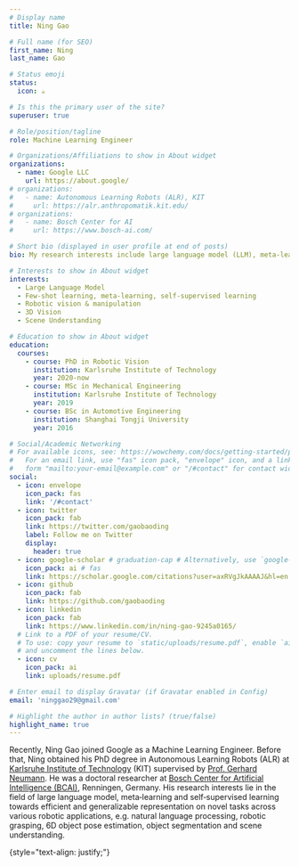 ```yaml
---
# Display name
title: Ning Gao

# Full name (for SEO)
first_name: Ning
last_name: Gao

# Status emoji
status:
  icon: ☕️

# Is this the primary user of the site?
superuser: true

# Role/position/tagline
role: Machine Learning Engineer

# Organizations/Affiliations to show in About widget
organizations:
  - name: Google LLC
    url: https://about.google/
# organizations:
#   - name: Autonomous Learning Robots (ALR), KIT
#     url: https://alr.anthropomatik.kit.edu/
# organizations:
#   - name: Bosch Center for AI
#     url: https://www.bosch-ai.com/

# Short bio (displayed in user profile at end of posts)
bio: My research interests include large language model (LLM), meta-learning, self-supervised learning, robotic vision.

# Interests to show in About widget
interests:
  - Large Language Model
  - Few-shot learning, meta-learning, self-supervised learning
  - Robotic vision & manipulation
  - 3D Vision
  - Scene Understanding

# Education to show in About widget
education:
  courses:
    - course: PhD in Robotic Vision
      institution: Karlsruhe Institute of Technology
      year: 2020-now
    - course: MSc in Mechanical Engineering
      institution: Karlsruhe Institute of Technology
      year: 2019
    - course: BSc in Automotive Engineering
      institution: Shanghai Tongji University
      year: 2016

# Social/Academic Networking
# For available icons, see: https://wowchemy.com/docs/getting-started/page-builder/#icons
#   For an email link, use "fas" icon pack, "envelope" icon, and a link in the
#   form "mailto:your-email@example.com" or "/#contact" for contact widget.
social:
  - icon: envelope
    icon_pack: fas
    link: '/#contact'
  - icon: twitter
    icon_pack: fab
    link: https://twitter.com/gaobaoding
    label: Follow me on Twitter
    display:
      header: true
  - icon: google-scholar # graduation-cap # Alternatively, use `google-scholar` icon from `ai` icon pack
    icon_pack: ai # fas
    link: https://scholar.google.com/citations?user=axRVgJkAAAAJ&hl=en
  - icon: github
    icon_pack: fab
    link: https://github.com/gaobaoding
  - icon: linkedin
    icon_pack: fab
    link: https://www.linkedin.com/in/ning-gao-9245a0165/
  # Link to a PDF of your resume/CV.
  # To use: copy your resume to `static/uploads/resume.pdf`, enable `ai` icons in `params.yaml`,
  # and uncomment the lines below.
  - icon: cv
    icon_pack: ai
    link: uploads/resume.pdf

# Enter email to display Gravatar (if Gravatar enabled in Config)
email: 'ninggao29@gmail.com'

# Highlight the author in author lists? (true/false)
highlight_name: true
---
```

Recently, Ning Gao joined Google as a Machine Learning Engineer. Before that, Ning obtained his PhD degree in Autonomous Learning Robots (ALR) at [Karlsruhe Institute of Technology](https://www.kit.edu/english/index.php) (KIT) supervised by [Prof. Gerhard Neumann](https://alr.anthropomatik.kit.edu/21_65.php). He was a doctoral researcher at [Bosch Center for Artificial Intelligence (BCAI)](https://www.bosch-ai.com/), Renningen, Germany. His research interests lie in the field of large language model, meta‑learning and self‑supervised learning towards efficient and generalizable representation on novel tasks across various robotic applications, e.g. natural language processing, robotic
grasping, 6D object pose estimation, object segmentation and scene understanding.

{style="text-align: justify;"}
